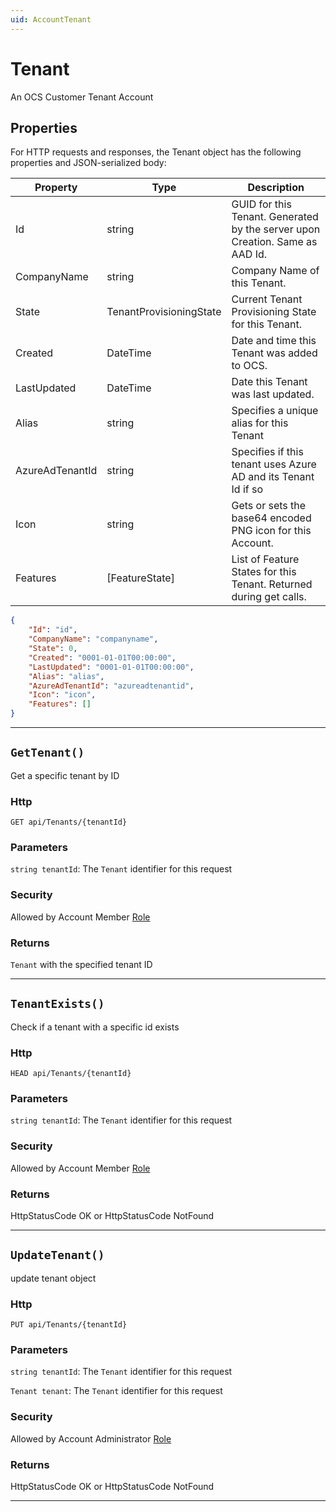 ```yaml
---
uid: AccountTenant
---
```


# Tenant

An OCS Customer Tenant Account

## Properties

For HTTP requests and responses, the Tenant object has the following properties and JSON-serialized body: 

| Property | Type | Description | 
 | --- | --- | ---  | 
| Id | string | GUID for this Tenant. Generated by the server upon Creation. Same as AAD Id. | 
| CompanyName | string | Company Name of this Tenant. | 
| State | TenantProvisioningState | Current Tenant Provisioning State for this Tenant. | 
| Created | DateTime | Date and time this Tenant was added to OCS. | 
| LastUpdated | DateTime | Date this Tenant was last updated. | 
| Alias | string | Specifies a unique alias for this Tenant | 
| AzureAdTenantId | string | Specifies if this tenant uses Azure AD and its Tenant Id if so | 
| Icon | string | Gets or sets the base64 encoded PNG icon for this Account. | 
| Features | [FeatureState] | List of Feature States for this Tenant. Returned during get calls. | 


```json
{
	"Id": "id",
	"CompanyName": "companyname",
	"State": 0,
	"Created": "0001-01-01T00:00:00",
	"LastUpdated": "0001-01-01T00:00:00",
	"Alias": "alias",
	"AzureAdTenantId": "azureadtenantid",
	"Icon": "icon",
	"Features": []
}
```
***

## `GetTenant()`

Get a specific tenant by ID

### Http

`GET api/Tenants/{tenantId}`

### Parameters

`string tenantId`:	The `Tenant` identifier for this request



### Security

Allowed by Account Member [Role](xref:AccountRole)

### Returns

`Tenant` with the specified tenant ID

***
## `TenantExists()`

Check if a tenant with a specific id exists

### Http

`HEAD api/Tenants/{tenantId}`

### Parameters

`string tenantId`:	The `Tenant` identifier for this request



### Security

Allowed by Account Member [Role](xref:AccountRole)

### Returns

HttpStatusCode OK or HttpStatusCode NotFound

***
## `UpdateTenant()`

update tenant object

### Http

`PUT api/Tenants/{tenantId}`

### Parameters

`string tenantId`:	The `Tenant` identifier for this request

`Tenant tenant`:	The `Tenant` identifier for this request



### Security

Allowed by Account Administrator [Role](xref:AccountRole)

### Returns

HttpStatusCode OK or HttpStatusCode NotFound

***
